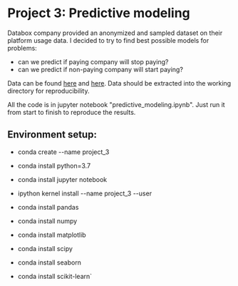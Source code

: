 # Project 3: Predictive modeling

Databox company provided an anonymized and sampled dataset on their platform usage data. 
I decided to try to find best possible models for problems:
- can we predict if paying company will stop paying?
- can we predict if non-paying company will start paying?

 Data can be found [here](https://classroom.github.com/a/lNCqrUm1) and [here](https://drive.google.com/file/d/1xlBq18Ljh9fZ_o_KXaFuMe4fId9waS3G/view?usp=sharing).
Data should be extracted into the working directory for reproducibility.

All the code is in jupyter notebook "predictive_modeling.ipynb". Just run it from start to finish to reproduce the results. 




## Environment setup:

- conda create --name project_3

- conda install python=3.7

- conda install jupyter notebook

- ipython kernel install --name project_3 --user

- conda install pandas

- conda install numpy

- conda install matplotlib

- conda install scipy

- conda install seaborn

- conda install scikit-learn`


